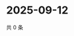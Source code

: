 # 2025-09-12

共 0 条

<!-- BEGIN ZHIHUQUESTIONS -->
<!-- 最后更新时间 Fri Sep 12 2025 02:13:42 GMT+0800 (China Standard Time) -->

<!-- END ZHIHUQUESTIONS -->
